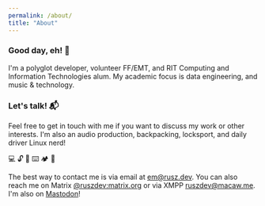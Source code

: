 ```yaml
---
permalink: /about/
title: "About"
---
```


### Good day, eh! 👋

I'm a polyglot developer, volunteer FF/EMT, and RIT Computing and Information Technologies alum. My academic focus is data engineering, and music & technology.

### Let's talk! 📬

Feel free to get in touch with me if you want to discuss my work or other interests. I'm also an audio production, backpacking, locksport, and daily driver Linux nerd!

💻 🔓 🎹 ⌨️ 🏕️ 🤿

The best way to contact me is via email at [em@rusz.dev](mailto:em@rusz.dev). You can also reach me on Matrix [@ruszdev:matrix.org](https://matrix.to/#/@ruszdev:matrix.org) or via XMPP [ruszdev@macaw.me](xmpp://ruszdev@macaw.me). I'm also on [Mastodon](https://infosec.exchange/@rusz)!

